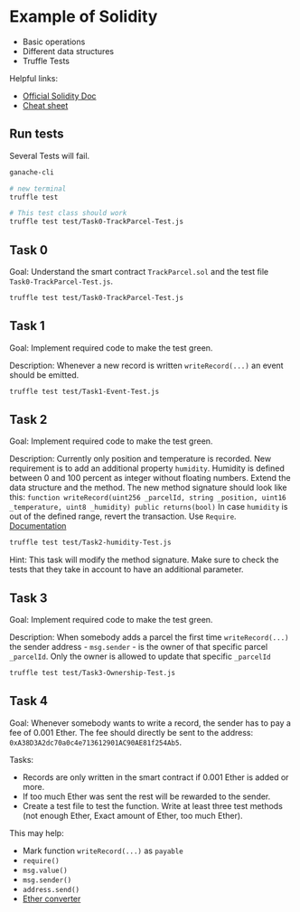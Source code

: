 # Example of Solidity

- Basic operations
- Different data structures
- Truffle Tests

Helpful links:

- [Official Solidity Doc](https://solidity.readthedocs.io/en/v0.4.25/)
- [Cheat sheet](https://github.com/manojpramesh/solidity-cheatsheet)

## Run tests

Several Tests will fail.

```bash
ganache-cli

# new terminal
truffle test

# This test class should work
truffle test test/Task0-TrackParcel-Test.js
```

## Task 0

Goal: Understand the smart contract `TrackParcel.sol` and the test file `Task0-TrackParcel-Test.js`.

```bash
truffle test test/Task0-TrackParcel-Test.js
```

## Task 1

Goal: Implement required code to make the test green.

Description: Whenever a new record is written `writeRecord(...)` an event should be emitted.

```bash
truffle test test/Task1-Event-Test.js
```

## Task 2

Goal: Implement required code to make the test green.

Description: Currently only position and temperature is recorded. New requirement is to add an additional property `humidity`. Humidity is defined between 0 and 100 percent as integer without floating numbers.
Extend the data structure and the method. The new method signature should look like this:
`function writeRecord(uint256 _parcelId, string _position, uint16 _temperature, uint8 _humidity) public returns(bool)`
In case `humidity` is out of the defined range, revert the transaction. Use `Require`. [Documentation](https://solidity.readthedocs.io/en/v0.4.25/control-structures.html?highlight=require#error-handling-assert-require-revert-and-exceptions)

```bash
truffle test test/Task2-humidity-Test.js
```

Hint: This task will modify the method signature. Make sure to check the tests that they take in account to have an additional parameter.

## Task 3

Goal: Implement required code to make the test green.

Description: When somebody adds a parcel the first time `writeRecord(...)` the sender address - `msg.sender` - is the owner of that specific parcel `_parcelId`. Only the owner is allowed to update that specific `_parcelId`

```bash
truffle test test/Task3-Ownership-Test.js
```

## Task 4

Goal: Whenever somebody wants to write a record, the sender has to pay a fee of 0.001 Ether. The fee should directly be sent to the address: `0xA38D3A2dc70a0c4e713612901AC90AE81f254Ab5`.

Tasks:

- Records are only written in the smart contract if 0.001 Ether is added or more.
- If too much Ether was sent the rest will be rewarded to the sender.
- Create a test file to test the function. Write at least three test methods (not enough Ether, Exact amount of Ether, too much Ether).

This may help:

- Mark function `writeRecord(...)` as `payable`
- `require()`
- `msg.value()`
- `msg.sender()`
- `address.send()`
- [Ether converter](https://etherconverter.online/)